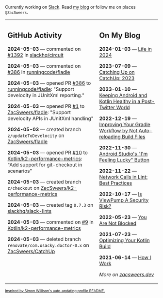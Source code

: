 Currently working on [Slack](https://slack.com/). Read [my blog](https://zacsweers.dev/) or follow me on places `@ZacSweers`.

<table><tr><td valign="top" width="60%">

## GitHub Activity
<!-- githubActivity starts -->
**2024-05-03** — commented on [#1392](https://github.com/slackhq/circuit/issues/1392#issuecomment-2093528780) in [slackhq/circuit](https://github.com/slackhq/circuit)

**2024-05-03** — commented on [#386](https://github.com/runningcode/fladle/pull/386#issuecomment-2093518091) in [runningcode/fladle](https://github.com/runningcode/fladle)

**2024-05-03** — opened PR [#386](https://github.com/runningcode/fladle/pull/386) to [runningcode/fladle](https://github.com/runningcode/fladle): "Support develocity in JUnitXml reporting."

**2024-05-03** — opened PR [#1](https://github.com/ZacSweers/fladle/pull/1) to [ZacSweers/fladle](https://github.com/ZacSweers/fladle): "Support develocity APIs in JUnitXml handling"

**2024-05-03** — created branch `z/updateToDevelocity` on [ZacSweers/fladle](https://github.com/ZacSweers/fladle)

**2024-05-03** — opened PR [#10](https://github.com/Kotlin/k2-performance-metrics/pull/10) to [Kotlin/k2-performance-metrics](https://github.com/Kotlin/k2-performance-metrics): "Add support for git-checkout in scenarios"

**2024-05-03** — created branch `z/checkout` on [ZacSweers/k2-performance-metrics](https://github.com/ZacSweers/k2-performance-metrics)

**2024-05-03** — created tag `0.7.3` on [slackhq/slack-lints](https://github.com/slackhq/slack-lints)

**2024-05-03** — commented on [#9](https://github.com/Kotlin/k2-performance-metrics/issues/9#issuecomment-2093085195) in [Kotlin/k2-performance-metrics](https://github.com/Kotlin/k2-performance-metrics)

**2024-05-03** — deleted branch `renovate/com.osacky.doctor-0.x` on [ZacSweers/CatchUp](https://github.com/ZacSweers/CatchUp)
<!-- githubActivity ends -->
</td><td valign="top" width="40%">

## On My Blog
<!-- blog starts -->
**2024-01-03** — [Life in 2024](https://www.zacsweers.dev/life-in-2024/)

**2023-07-09** — [Catching Up on CatchUp: 2023](https://www.zacsweers.dev/catching-up-on-catchup-2023/)

**2023-01-10** — [Keeping Android and Kotlin Healthy in a Post-Twitter World](https://www.zacsweers.dev/keeping-android-healthy/)

**2022-12-19** — [Improving Your Gradle Workflow by Not Auto-reloading Build Files](https://www.zacsweers.dev/improving-your-workflow-by-not-auto-reloading-build-files/)

**2022-11-30** — [Android Studio's "I'm Feeling Lucky" Button](https://www.zacsweers.dev/android-studios-im-feeling-lucky-button/)

**2022-11-22** — [Network Calls in Lint: Best Practices](https://www.zacsweers.dev/network-calls-in-lint-best-practices/)

**2022-10-17** — [Is ViewPump A Security Risk?](https://www.zacsweers.dev/is-viewpump-a-security-risk/)

**2022-05-23** — [You Are Not Blocked](https://www.zacsweers.dev/you-are-not-blocked/)

**2021-07-23** — [Optimizing Your Kotlin Build](https://www.zacsweers.dev/optimizing-your-kotlin-build/)

**2021-06-14** — [How I Work](https://www.zacsweers.dev/how-i-work/)
<!-- blog ends -->
_More on [zacsweers.dev](https://zacsweers.dev/)_
</td></tr></table>

<sub><a href="https://simonwillison.net/2020/Jul/10/self-updating-profile-readme/">Inspired by Simon Willison's auto-updating profile README.</a></sub>